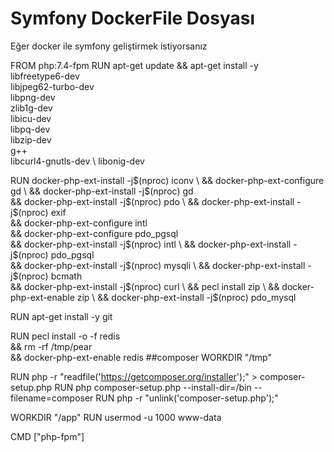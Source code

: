# Symfony DockerFile Dosyası

Eğer docker ile symfony geliştirmek istiyorsanız 

FROM php:7.4-fpm
RUN apt-get update && apt-get install -y \
      libfreetype6-dev \
      libjpeg62-turbo-dev \
      libpng-dev \
      zlib1g-dev \
      libicu-dev \
      libpq-dev \
      libzip-dev \
      g++ \
      libcurl4-gnutls-dev \ 
      libonig-dev

RUN docker-php-ext-install -j$(nproc) iconv \
      && docker-php-ext-configure gd \ 
      && docker-php-ext-install -j$(nproc) gd \
      && docker-php-ext-install -j$(nproc) pdo \
      && docker-php-ext-install -j$(nproc) exif \
      && docker-php-ext-configure intl \
      && docker-php-ext-configure pdo_pgsql \
      && docker-php-ext-install -j$(nproc) intl \
      && docker-php-ext-install -j$(nproc) pdo_pgsql \
      && docker-php-ext-install -j$(nproc) mysqli \
      && docker-php-ext-install -j$(nproc) bcmath \
      && docker-php-ext-install -j$(nproc) curl \
      && pecl install zip \
      && docker-php-ext-enable zip \
      && docker-php-ext-install -j$(nproc) pdo_mysql 

RUN apt-get install -y git

RUN pecl install -o -f redis \
	&&  rm -rf /tmp/pear \
	&&  docker-php-ext-enable redis
##composer
WORKDIR "/tmp"

RUN php -r "readfile('https://getcomposer.org/installer');" > composer-setup.php
RUN php composer-setup.php --install-dir=/bin --filename=composer
RUN php -r "unlink('composer-setup.php');"


WORKDIR "/app"
RUN usermod -u 1000 www-data

CMD ["php-fpm"]
